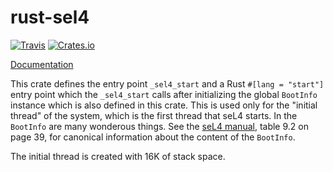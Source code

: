 # rust-sel4

[![Travis](https://img.shields.io/travis/robigalia/sel4-start.svg?style=flat-square)](https://travis-ci.org/robigalia/sel4-start)
[![Crates.io](https://img.shields.io/crates/v/sel4-start.svg?style=flat-square)](https://crates.io/crates/sel4-start)

[Documentation](https://doc.robigalia.org/sel4_start)

This crate defines the entry point `_sel4_start` and a Rust `#[lang =
"start"]` entry point which the `_sel4_start` calls after initializing the
global `BootInfo` instance which is also defined in this crate. This is used
only for the "initial thread" of the system, which is the first thread that
seL4 starts. In the `BootInfo` are many wonderous things. See the [seL4
manual](http://sel4.systems/Info/Docs/seL4-manual-2.0.0.pdf), table 9.2 on
page 39, for canonical information about the content of the `BootInfo`.

The initial thread is created with 16K of stack space.

